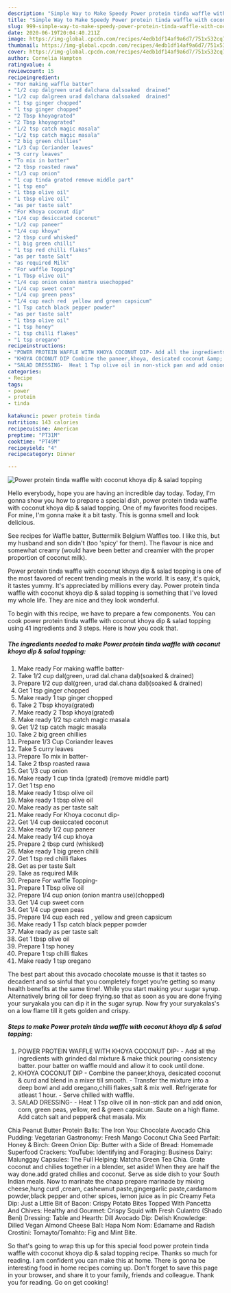 ```yaml
---
description: "Simple Way to Make Speedy Power protein tinda waffle with coconut khoya dip &amp;amp; salad topping"
title: "Simple Way to Make Speedy Power protein tinda waffle with coconut khoya dip &amp;amp; salad topping"
slug: 999-simple-way-to-make-speedy-power-protein-tinda-waffle-with-coconut-khoya-dip-and-amp-salad-topping
date: 2020-06-19T20:04:40.211Z
image: https://img-global.cpcdn.com/recipes/4edb1df14af9a6d7/751x532cq70/power-protein-tinda-waffle-with-coconut-khoya-dip-salad-topping-recipe-main-photo.jpg
thumbnail: https://img-global.cpcdn.com/recipes/4edb1df14af9a6d7/751x532cq70/power-protein-tinda-waffle-with-coconut-khoya-dip-salad-topping-recipe-main-photo.jpg
cover: https://img-global.cpcdn.com/recipes/4edb1df14af9a6d7/751x532cq70/power-protein-tinda-waffle-with-coconut-khoya-dip-salad-topping-recipe-main-photo.jpg
author: Cornelia Hampton
ratingvalue: 4
reviewcount: 15
recipeingredient:
- "For making waffle batter"
- "1/2 cup dalgreen urad dalchana dalsoaked  drained"
- "1/2 cup dalgreen urad dalchana dalsoaked  drained"
- "1 tsp ginger chopped"
- "1 tsp ginger chopped"
- "2 Tbsp khoyagrated"
- "2 Tbsp khoyagrated"
- "1/2 tsp catch magic masala"
- "1/2 tsp catch magic masala"
- "2 big green chillies"
- "1/3 Cup Coriander leaves"
- "5 curry leaves"
- "To mix in batter"
- "2 tbsp roasted rawa"
- "1/3 cup onion"
- "1 cup tinda grated remove middle part"
- "1 tsp eno"
- "1 tbsp olive oil"
- "1 tbsp olive oil"
- "as per taste salt"
- "For Khoya coconut dip"
- "1/4 cup desiccated coconut"
- "1/2 cup paneer"
- "1/4 cup khoya"
- "2 tbsp curd whisked"
- "1 big green chilli"
- "1 tsp red chilli flakes"
- "as per taste Salt"
- "as required Milk"
- "For waffle Topping"
- "1 Tbsp olive oil"
- "1/4 cup onion onion mantra usechopped"
- "1/4 cup sweet corn"
- "1/4 cup green peas"
- "1/4 cup each red  yellow and green capsicum"
- "1 Tsp catch black pepper powder"
- "as per taste salt"
- "1 tbsp olive oil"
- "1 tsp honey"
- "1 tsp chilli flakes"
- "1 tsp oregano"
recipeinstructions:
- "POWER PROTEIN WAFFLE WITH KHOYA COCONUT DIP- Add all the ingredients with grinded dal mixture &amp; make thick pouring consistency batter. pour batter on waffle mould and allow it to cook until done."
- "KHOYA COCONUT DIP Combine the paneer,khoya, desicated coconut &amp; curd and blend in a mixer till smooth.  Transfer the mixture into a deep bowl and add oregano,chilli flakes,salt &amp; mix well. Refrigerate for atleast 1 hour. Serve chilled with waffle."
- "SALAD DRESSING-  Heat 1 Tsp olive oil in non-stick pan and add onion, corn, green peas, yellow, red &amp; green capsicum. Saute on a high flame. Add catch salt and pepper&amp; chat masala. Mix"
categories:
- Recipe
tags:
- power
- protein
- tinda

katakunci: power protein tinda 
nutrition: 143 calories
recipecuisine: American
preptime: "PT31M"
cooktime: "PT49M"
recipeyield: "4"
recipecategory: Dinner

---
```



![Power protein tinda waffle with coconut khoya dip &amp; salad topping](https://img-global.cpcdn.com/recipes/4edb1df14af9a6d7/751x532cq70/power-protein-tinda-waffle-with-coconut-khoya-dip-salad-topping-recipe-main-photo.jpg)

Hello everybody, hope you are having an incredible day today. Today, I'm gonna show you how to prepare a special dish, power protein tinda waffle with coconut khoya dip &amp; salad topping. One of my favorites food recipes. For mine, I'm gonna make it a bit tasty. This is gonna smell and look delicious.

See recipes for Waffle batter, Buttermilk Belgium Waffles too. I like this, but my husband and son didn&#39;t (too &#39;spicy&#39; for them). The flavour is nice and somewhat creamy (would have been better and creamier with the proper proportion of coconut milk).

Power protein tinda waffle with coconut khoya dip &amp; salad topping is one of the most favored of recent trending meals in the world. It is easy, it's quick, it tastes yummy. It's appreciated by millions every day. Power protein tinda waffle with coconut khoya dip &amp; salad topping is something that I've loved my whole life. They are nice and they look wonderful.


To begin with this recipe, we have to prepare a few components. You can cook power protein tinda waffle with coconut khoya dip &amp; salad topping using 41 ingredients and 3 steps. Here is how you cook that.

<!--inarticleads1-->

##### The ingredients needed to make Power protein tinda waffle with coconut khoya dip &amp; salad topping:

1. Make ready For making waffle batter-
1. Take 1/2 cup dal(green, urad dal.chana dal)(soaked &amp; drained)
1. Prepare 1/2 cup dal(green, urad dal.chana dal)(soaked &amp; drained)
1. Get 1 tsp ginger chopped
1. Make ready 1 tsp ginger chopped
1. Take 2 Tbsp khoya(grated)
1. Make ready 2 Tbsp khoya(grated)
1. Make ready 1/2 tsp catch magic masala
1. Get 1/2 tsp catch magic masala
1. Take 2 big green chillies
1. Prepare 1/3 Cup Coriander leaves
1. Take 5 curry leaves
1. Prepare To mix in batter-
1. Take 2 tbsp roasted rawa
1. Get 1/3 cup onion
1. Make ready 1 cup tinda (grated) (remove middle part)
1. Get 1 tsp eno
1. Make ready 1 tbsp olive oil
1. Make ready 1 tbsp olive oil
1. Make ready as per taste salt
1. Make ready For Khoya coconut dip-
1. Get 1/4 cup desiccated coconut
1. Make ready 1/2 cup paneer
1. Make ready 1/4 cup khoya
1. Prepare 2 tbsp curd (whisked)
1. Make ready 1 big green chilli
1. Get 1 tsp red chilli flakes
1. Get as per taste Salt
1. Take as required Milk
1. Prepare For waffle Topping-
1. Prepare 1 Tbsp olive oil
1. Prepare 1/4 cup onion (onion mantra use)(chopped)
1. Get 1/4 cup sweet corn
1. Get 1/4 cup green peas
1. Prepare 1/4 cup each red , yellow and green capsicum
1. Make ready 1 Tsp catch black pepper powder
1. Make ready as per taste salt
1. Get 1 tbsp olive oil
1. Prepare 1 tsp honey
1. Prepare 1 tsp chilli flakes
1. Make ready 1 tsp oregano


The best part about this avocado chocolate mousse is that it tastes so decadent and so sinful that you completely forget you&#39;re getting so many health benefits at the same time!. While you start making your sugar syrup. Alternatively bring oil for deep frying.so that as soon as you are done frying your suryakala you can dip it in the sugar syrup. Now fry your suryakalas&#39;s on a low flame till it gets golden and crispy. 

<!--inarticleads2-->

##### Steps to make Power protein tinda waffle with coconut khoya dip &amp; salad topping:

1. POWER PROTEIN WAFFLE WITH KHOYA COCONUT DIP- - Add all the ingredients with grinded dal mixture &amp; make thick pouring consistency batter. pour batter on waffle mould and allow it to cook until done.
1. KHOYA COCONUT DIP - Combine the paneer,khoya, desicated coconut &amp; curd and blend in a mixer till smooth. -  Transfer the mixture into a deep bowl and add oregano,chilli flakes,salt &amp; mix well. Refrigerate for atleast 1 hour. - Serve chilled with waffle.
1. SALAD DRESSING- -  Heat 1 Tsp olive oil in non-stick pan and add onion, corn, green peas, yellow, red &amp; green capsicum. Saute on a high flame. Add catch salt and pepper&amp; chat masala. Mix


Chia Peanut Butter Protein Balls: The Iron You: Chocolate Avocado Chia Pudding: Vegetarian Gastronomy: Fresh Mango Coconut Chia Seed Parfait: Honey &amp; Birch: Green Onion Dip: Butter with a Side of Bread: Homemade Superfood Crackers: YouTube: Identifying and Foraging: Business Dairy: Malunggay Capsules: The Full Helping: Matcha Green Tea Chia. Grate coconut and chilies together in a blender, set aside! When they are half the way done.add grated chilies and coconut. Serve as side dish to your South Indian meals. Now to marinate the chaap prepare marinade by mixing cheese,hung curd ,cream, cashewnut paste,gingergarlic paste,cardamom powder,black pepper and other spices, lemon juice as in pic Creamy Feta Dip: Just a Little Bit of Bacon: Crispy Potato Bites Topped With Pancetta And Chives: Healthy and Gourmet: Crispy Squid with Fresh Culantro (Shado Beni) Dressing: Table and Hearth: Dill Avocado Dip: Delish Knowledge: Dilled Vegan Almond Cheese Ball: Hapa Nom Nom: Edamame and Radish Crostini: Tomayto/Tomahto: Fig and Mint Bite. 

So that's going to wrap this up for this special food power protein tinda waffle with coconut khoya dip &amp; salad topping recipe. Thanks so much for reading. I am confident you can make this at home. There is gonna be interesting food in home recipes coming up. Don't forget to save this page in your browser, and share it to your family, friends and colleague. Thank you for reading. Go on get cooking!
